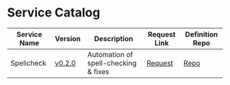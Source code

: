 # Service Catalog

| Service Name | Version | Description | Request Link | Definition Repo | 
| ------------ | ------- | ----------- | ------------ | --------------- |
| Spellcheck | [v0.2.0](https://github.com/AWiderDotNET/service-spellcheck/releases/tag/v0.1.0) | Automation of spell-checking & fixes | [Request](https://github.com/AWiderDotNET/mutual-aid/issues/new?template=service-request-spellcheck) | [Repo](https://github.com/AWiderDotNET/service-spellcheck) | 
